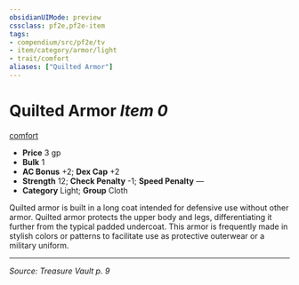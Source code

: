 ```yaml
---
obsidianUIMode: preview
cssclass: pf2e,pf2e-item
tags:
- compendium/src/pf2e/tv
- item/category/armor/light
- trait/comfort
aliases: ["Quilted Armor"]
---
```

# Quilted Armor *Item 0*  
[comfort](comfort.md "Comfort Armor Trait")  

- **Price** 3 gp
- **Bulk** 1
- **AC Bonus** +2; **Dex Cap** +2
- **Strength** 12; **Check Penalty** -1; **Speed Penalty** —
- **Category** Light; **Group** Cloth 

Quilted armor is built in a long coat intended for defensive use without other armor. Quilted armor protects the upper body and legs, differentiating it further from the typical padded undercoat. This armor is frequently made in stylish colors or patterns to facilitate use as protective outerwear or a military uniform.


---
*Source: Treasure Vault p. 9*